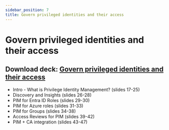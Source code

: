 ```yaml
---
sidebar_position: 7
title: Govern privileged identities and their access
---
```

# Govern privileged identities and their access  

## Download deck: [Govern privileged identities and their access](./IGA_POC_Assets/MEIG_POC_Scenario4_Govern_privileged_identities_and_their_access.pptx)

- Intro - What is Privilege Identity Management? (slides 17-25)  
- Discovery and Insights (slides 26-28)
- PIM for Entra ID Roles (slides 29-30)
- PIM for Azure roles (slides 31-33)
- PIM for Groups (slides 34-38)
- Access Reviews for PIM (slides 39-42)
- PIM + CA integration  (slides 43-47)
